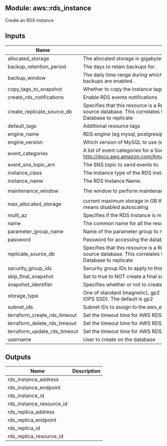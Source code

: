## Module: aws::rds_instance

Create an RDS instance

## Inputs

| Name | Description | Type | Default | Required |
|------|-------------|:----:|:-----:|:-----:|
| allocated\_storage | The allocated storage in gigabytes. | string | `"10"` | no |
| backup\_retention\_period | The days to retain backups for. | string | `"7"` | no |
| backup\_window | The daily time range during which automated backups are created if automated backups are enabled. | string | `"01:00-03:00"` | no |
| copy\_tags\_to\_snapshot | Whether to copy the instance tags to the snapshot. | string | `"true"` | no |
| create\_rds\_notifications | Enable RDS events notifications | string | `"true"` | no |
| create\_replicate\_source\_db | Specifies that this resource is a Replicate database, and to use this value as the source database. This correlates to the identifier of another Amazon RDS Database to replicate | string | `"0"` | no |
| default\_tags | Additional resource tags | map | `<map>` | no |
| engine\_name | RDS engine \(eg mysql, postgresql\) | string | `""` | no |
| engine\_version | Which version of MySQL to use \(eg 5.5.46\) | string | `""` | no |
| event\_categories | A list of event categories for a SourceType that you want to subscribe to. See http://docs.aws.amazon.com/AmazonRDS/latest/UserGuide//USER\_Events.html | list | `<list>` | no |
| event\_sns\_topic\_arn | The SNS topic to send events to. | string | `""` | no |
| instance\_class | The instance type of the RDS instance. | string | `"db.t1.micro"` | no |
| instance\_name | The RDS Instance Name. | string | `""` | no |
| maintenance\_window | The window to perform maintenance in. | string | `"Mon:04:00-Mon:06:00"` | no |
| max\_allocated\_storage | current maximum storage in GB that AWS can autoscale the RDS storage to, 0 means disabled autoscaling | string | `"0"` | no |
| multi\_az | Specifies if the RDS instance is multi-AZ | string | `"true"` | no |
| name | The common name for all the resources created by this module | string | n/a | yes |
| parameter\_group\_name | Name of the parameter group to make the instance a member of. | string | `""` | no |
| password | Password for accessing the database. | string | `""` | no |
| replicate\_source\_db | Specifies that this resource is a Replicate database, and to use this value as the source database. This correlates to the identifier of another Amazon RDS Database to replicate | string | `"false"` | no |
| security\_group\_ids | Security group IDs to apply to this cluster | list | n/a | yes |
| skip\_final\_snapshot | Set to true to NOT create a final snapshot when the cluster is deleted. | string | `"false"` | no |
| snapshot\_identifier | Specifies whether or not to create this database from a snapshot. | string | `""` | no |
| storage\_type | One of standard \(magnetic\), gp2 \(general purpose SSD\), or io1 \(provisioned IOPS SSD\). The default is gp2 | string | `"gp2"` | no |
| subnet\_ids | Subnet IDs to assign to the aws\_elasticache\_subnet\_group | list | `<list>` | no |
| terraform\_create\_rds\_timeout | Set the timeout time for AWS RDS creation. | string | `"2h"` | no |
| terraform\_delete\_rds\_timeout | Set the timeout time for AWS RDS deletion. | string | `"2h"` | no |
| terraform\_update\_rds\_timeout | Set the timeout time for AWS RDS modification. | string | `"2h"` | no |
| username | User to create on the database | string | `""` | no |

## Outputs

| Name | Description |
|------|-------------|
| rds\_instance\_address |  |
| rds\_instance\_endpoint |  |
| rds\_instance\_id |  |
| rds\_instance\_resource\_id |  |
| rds\_replica\_address |  |
| rds\_replica\_endpoint |  |
| rds\_replica\_id |  |
| rds\_replica\_resource\_id |  |

